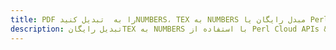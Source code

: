 ---title: PDF را به  تبدیل کنیدNUMBERS، TEX به NUMBERS مبدل رایگان یا Perl SDKdescription: تبدیل رایگانTEX به NUMBERS با استفاده از Perl Cloud APIs & SDK همچنین اسناد PDF را در Cloud ایجاد، ویرایش و رندر کنید.---